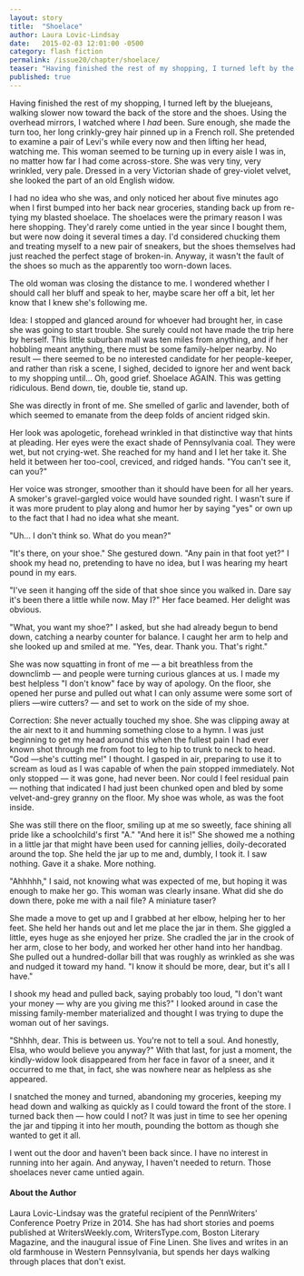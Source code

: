 ```yaml
---
layout: story
title:  "Shoelace"
author: Laura Lovic-Lindsay
date:   2015-02-03 12:01:00 -0500
category: flash fiction
permalink: /issue20/chapter/shoelace/
teaser: "Having finished the rest of my shopping, I turned left by the bluejeans, walking slower now toward the back of the store and the shoes."
published: true
---
```


Having finished the rest of my shopping, I turned left by the bluejeans, walking slower now toward the back of the store and the shoes. Using the overhead mirrors, I watched where I _had_ been. Sure enough, she made the turn too, her long crinkly-grey hair pinned up in a French roll. She pretended to examine a pair of Levi's while every now and then lifting her head, watching me. This woman seemed to be turning up in every aisle I was in, no matter how far I had come across-store. She was very tiny, very wrinkled, very pale. Dressed in a very Victorian shade of grey-violet velvet, she looked the part of an old English widow.

I had no idea who she was, and only noticed her about five minutes ago when I first bumped into her back near groceries, standing back up from re-tying my blasted shoelace. The shoelaces were the primary reason I was here shopping. They'd rarely come untied in the year since I bought them, but were now doing it several times a day. I'd considered chucking them and treating myself to a new pair of sneakers, but the shoes themselves had just reached the perfect stage of broken-in. Anyway, it wasn't the fault of the shoes so much as the apparently too worn-down laces.

The old woman was closing the distance to me. I wondered whether I should call her bluff and speak to her, maybe scare her off a bit, let her know that I knew she's following me.

Idea: I stopped and glanced around for whoever had brought her, in case she was going to start trouble. She surely could not have made the trip here by herself. This little suburban mall was ten miles from anything, and if her hobbling meant anything, there must be some family-helper nearby. No result — there seemed to be no interested candidate for her people-keeper, and rather than risk a scene, I sighed, decided to ignore her and went back to my shopping until… Oh, good grief. Shoelace AGAIN. This was getting ridiculous. Bend down, tie, double tie, stand up.

She was directly in front of me. She smelled of garlic and lavender, both of which seemed to emanate from the deep folds of ancient ridged skin.

Her look was apologetic, forehead wrinkled in that distinctive way that hints at pleading. Her eyes were the exact shade of Pennsylvania coal. They were wet, but not crying-wet. She reached for my hand and I let her take it. She held it between her too-cool, creviced, and ridged hands. "You can't see it, can you?"

Her voice was stronger, smoother than it should have been for all her years. A smoker's gravel-gargled voice would have sounded right. I wasn't sure if it was more prudent to play along and humor her by saying "yes" or own up to the fact that I had no idea what she meant.

"Uh… I don't think so. What do you mean?"

"It's there, on your shoe." She gestured down. "Any pain in that foot yet?" I shook my head no, pretending to have no idea, but I was hearing my heart pound in my ears.

"I've seen it hanging off the side of that shoe since you walked in. Dare say it's been there a little while now. May I?" Her face beamed. Her delight was obvious.

"What, you want my shoe?" I asked, but she had already begun to bend down, catching a nearby counter for balance. I caught her arm to help and she looked up and smiled at me. "Yes, dear. Thank you. That's right."

She was now squatting in front of me — a bit breathless from the downclimb — and people were turning curious glances at us. I made my best helpless "I don't know" face by way of apology. On the floor, she opened her purse and pulled out what I can only assume were some sort of pliers —wire cutters? — and set to work on the side of my shoe.

Correction: She never actually touched my shoe. She was clipping away at the air next to it and humming something close to a hymn. I was just beginning to get my head around this when the fullest pain I had ever known shot through me from foot to leg to hip to trunk to neck to head. "God —she's cutting me!" I thought. I gasped in air, preparing to use it to scream as loud as I was capable of when the pain stopped immediately. Not only stopped — it was gone, had never been. Nor could I feel residual pain — nothing that indicated I had just been chunked open and bled by some velvet-and-grey granny on the floor. My shoe was whole, as was the foot inside.

She was still there on the floor, smiling up at me so sweetly, face shining all pride like a schoolchild's first "A." "And here it is!" She showed me a nothing in a little jar that might have been used for canning jellies, doily-decorated around the top. She held the jar up to me and, dumbly, I took it. I saw nothing. Gave it a shake. More nothing.

"Ahhhhh," I said, not knowing what was expected of me, but hoping it was enough to make her go. This woman was clearly insane. What did she do down there, poke me with a nail file? A miniature taser?

She made a move to get up and I grabbed at her elbow, helping her to her feet. She held her hands out and let me place the jar in them. She giggled a little, eyes huge as she enjoyed her prize. She cradled the jar in the crook of her arm, close to her body, and worked her other hand into her handbag. She pulled out a hundred-dollar bill that was roughly as wrinkled as she was and nudged it toward my hand. "I know it should be more, dear, but it's all I have."

I shook my head and pulled back, saying probably too loud, "I don't want your money — why are you giving me this?" I looked around in case the missing family-member materialized and thought I was trying to dupe the woman out of her savings.

"Shhhh, dear. This is between us. You're not to tell a soul. And honestly, Elsa, who would believe you anyway?" With that last, for just a moment, the kindly-widow look disappeared from her face in favor of a sneer, and it occurred to me that, in fact, she was nowhere near as helpless as she appeared.

I snatched the money and turned, abandoning my groceries, keeping my head down and walking as quickly as I could toward the front of the store. I turned back then — how could I not? It was just in time to see her opening the jar and tipping it into her mouth, pounding the bottom as though she wanted to get it all.

I went out the door and haven't been back since. I have no interest in running into her again. And anyway, I haven't needed to return. Those shoelaces never came untied again.

#### About the Author

Laura Lovic-Lindsay was the grateful recipient of the PennWriters' Conference Poetry Prize in 2014. She has had short stories and poems published at WritersWeekly.com, WritersType.com, Boston Literary Magazine, and the inaugural issue of Fine Linen. She lives and writes in an old farmhouse in Western Pennsylvania, but spends her days walking through places that don't exist.
